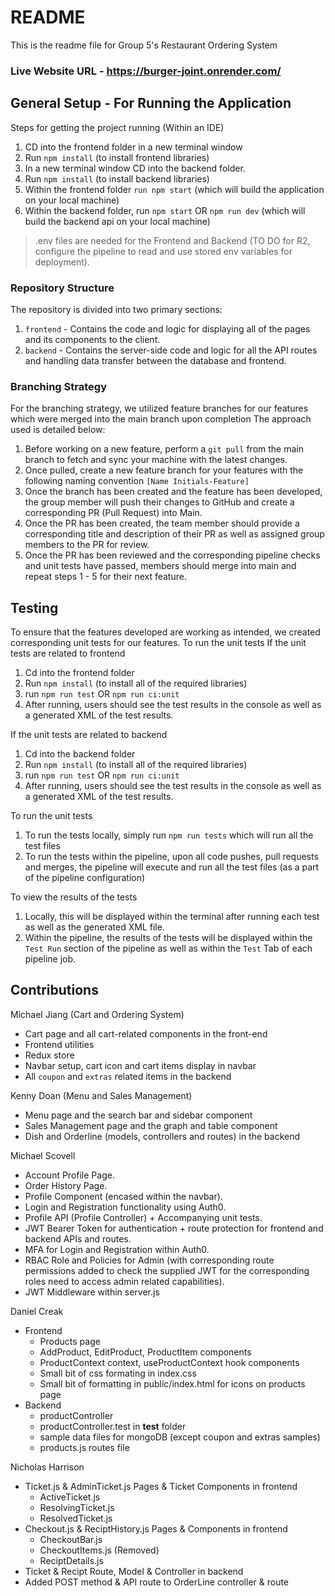 # README

This is the readme file for Group 5's Restaurant Ordering System

### Live Website URL - https://burger-joint.onrender.com/ 

## General Setup - For Running the Application

Steps for getting the project running (Within an IDE)

1. CD into the frontend folder in a new terminal window
2. Run `npm install` (to install frontend libraries)
3. In a new terminal window CD into the backend folder.
4. Run `npm install` (to install backend libraries)
5. Within the frontend folder `run npm start` (which will build the application on your local machine)
6. Within the backend folder, run `npm start` OR `npm run dev` (which will build the backend api on your local machine)

> .env files are needed for the Frontend and Backend (TO DO for R2, configure the pipeline to read and use stored env variables for deployment).

### Repository Structure

The repository is divided into two primary sections:
1. `frontend` - Contains the code and logic for displaying all of the pages and its components to the client.
2. `backend` - Contains the server-side code and logic for all the API routes and handling data transfer between the database and frontend.

### Branching Strategy

For the branching strategy, we utilized feature branches for our features which were merged into the main branch upon completion
The approach used is detailed below:

1. Before working on a new feature, perform a `git pull` from the main branch to fetch and sync your machine with the latest changes.
2. Once pulled, create a new feature branch for your features with the following naming convention `[Name Initials-Feature]`
3. Once the branch has been created and the feature has been developed, the group member will push their changes to GitHub and create a corresponding PR (Pull Request) into Main.
4. Once the PR has been created, the team member should provide a corresponding title and description of their PR as well as assigned group members to the PR for review.
5. Once the PR has been reviewed and the corresponding pipeline checks and unit tests have passed, members should merge into main and repeat steps 1 - 5 for their next feature.

## Testing

To ensure that the features developed are working as intended, we created corresponding unit tests for our features.
To run the unit tests
If the unit tests are related to frontend

1. Cd into the frontend folder
2. Run `npm install` (to install all of the required libraries)
3. run `npm run test` OR `npm run ci:unit`
4. After running, users should see the test results in the console as well as a generated XML of the test results.

If the unit tests are related to backend

1. Cd into the backend folder
2. Run `npm install` (to install all of the required libraries)
3. run `npm run test` OR `npm run ci:unit`
4. After running, users should see the test results in the console as well as a generated XML of the test results.

To run the unit tests

1. To run the tests locally, simply run `npm run tests` which will run all the test files
2. To run the tests within the pipeline, upon all code pushes, pull requests and merges, the pipeline will execute and run all the test files (as a part of the pipeline configuration)

To view the results of the tests

1. Locally, this will be displayed within the terminal after running each test as well as the generated XML file.
2. Within the pipeline, the results of the tests will be displayed within the `Test Run` section of the pipeline as well as within the `Test` Tab of each pipeline job.

## Contributions
Michael Jiang (Cart and Ordering System)
  - Cart page and all cart-related components in the front-end
  - Frontend utilities
  - Redux store
  - Navbar setup, cart icon and cart items display in navbar
  - All `coupon` and `extras` related items in the backend 

Kenny Doan (Menu and Sales Management)
  - Menu page and the search bar and sidebar component
  - Sales Management page and the graph and table component
  - Dish and Orderline (models, controllers and routes) in the backend
 
Michael Scovell
 - Account Profile Page.
 - Order History Page.
 - Profile Component (encased within the navbar).
 - Login and Registration functionality using Auth0.
 - Profile API (Profile Controller) + Accompanying unit tests.
 - JWT Bearer Token for authentication + route protection for frontend and backend APIs and routes.
 - MFA for Login and Registration within Auth0.
 - RBAC Role and Policies for Admin (with corresponding route permissions added to check the supplied JWT for the corresponding roles need to access admin related capabilities).
 - JWT Middleware within server.js

 
Daniel Creak
- Frontend
  - Products page
  - AddProduct, EditProduct, ProductItem components
  - ProductContext context, useProductContext hook components
  - Small bit of css formating in index.css
  - Small bit of formatting in public/index.html for icons on products page
- Backend
  - productController
  - productController.test in __test__ folder
  - sample data files for mongoDB (except coupon and extras samples)
  - products.js routes file

Nicholas Harrison
- Ticket.js & AdminTicket.js Pages & Ticket Components in frontend
  - ActiveTicket.js
  - ResolvingTicket.js
  - ResolvedTicket.js
- Checkout.js & ReciptHistory.js Pages & Components in frontend
  - CheckoutBar.js
  - CheckoutItems.js (Removed)
  - ReciptDetails.js
- Ticket & Recipt Route, Model & Controller in backend
- Added POST method & API route to OrderLine controller & route
